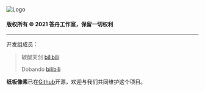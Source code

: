 ![Logo](file:///android_asset/images/ansdoship_logo.png "Logo")

#### 版权所有 © 2021 答舟工作室，保留一切权利
---
开发组成员：
>碳酸天剑 [bilibili](https://space.bilibili.com/454576284)
>
>Dobando [bilibili](https://space.bilibili.com/440570353)

**纸板像素**已在[Github](https://github.com/Ansdoship/PixelArtEditor)开源，欢迎与我们共同维护这个项目。

